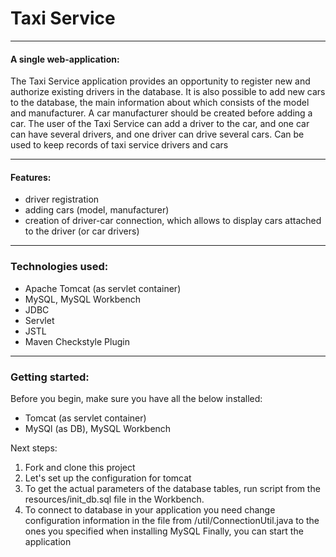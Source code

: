 # Taxi Service
***
#### A single web-application:

The Taxi Service application provides an opportunity to register new 
and authorize existing drivers in the database. 
It is also possible to add new cars to the database, 
the main information about which consists of the model and manufacturer.
A car manufacturer should be created before adding a car. 
The user of the Taxi Service can add a driver to the car, 
and one car can have several drivers, and one driver can drive several cars.
Can be used to keep records 
of taxi service drivers and cars

---
#### Features:
* driver registration
* adding cars (model, manufacturer)
* creation of driver-car connection, which allows to display 
cars attached to the driver (or car drivers)
***
### Technologies used:
* Apache Tomcat (as servlet container)
* MySQL, MySQL Workbench
* JDBC
* Servlet
* JSTL
* Maven Checkstyle Plugin

***
### Getting started:
Before you begin, make sure you have all the below installed:
* Tomcat (as servlet container)
* MySQl (as DB), MySQL Workbench

Next steps:
1. Fork and clone this project
2. Let's set up the configuration for tomcat
3. To get the actual parameters of the database tables, run script from the resources/init_db.sql file in the Workbench.
4. To connect to database in your application you need change configuration information in the file from /util/ConnectionUtil.java to the ones you specified when installing MySQL
  Finally, you can start the application
